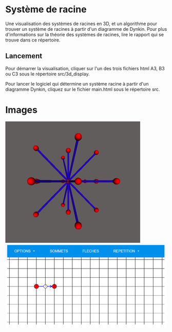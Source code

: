 # Système de racine

Une visualisation des systèmes de racines en 3D, et un algorithme pour trouver un système de racines à partir d'un diagramme de Dynkin. Pour plus d'informations sur la théorie des systèmes de racines, lire le rapport qui se trouve dans ce répertoire.  

## Lancement

Pour démarrer la visualisation, cliquer sur l'un des trois fichiers html A3, B3 ou C3 sous le répertoire src/3d_display.

Pour lancer le logiciel qui détermine un système racine à partir d'un diagramme Dynkin, cliquez sur le fichier main.html sous le répertoire src.

# Images
![Système de type B3](B3.jpg)
![Logiciel diagramme de Dynkin](dynkin.PNG)

